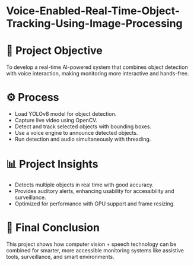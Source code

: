 # Voice-Enabled-Real-Time-Object-Tracking-Using-Image-Processing

# 🚀 Project Objective
To develop a real-time AI-powered system that combines object detection with voice interaction, making monitoring more interactive and hands-free.

# ⚙️ Process

* Load YOLOv8 model for object detection.
* Capture live video using OpenCV.
* Detect and track selected objects with bounding boxes.
* Use a voice engine to announce detected objects.
* Run detection and audio simultaneously with threading.

# 📊 Project Insights

* Detects multiple objects in real time with good accuracy.
* Provides auditory alerts, enhancing usability for accessibility and surveillance.
* Optimized for performance with GPU support and frame resizing.

# 🏁 Final Conclusion
This project shows how computer vision + speech technology can be combined for smarter, more accessible monitoring systems like assistive tools, surveillance, and smart environments.
